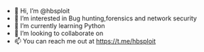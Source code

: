 - 👋 Hi, I’m @hbsploit
- 👀 I’m interested in Bug hunting,forensics and network security
- 🌱 I’m currently learning Python
- 💞️ I’m looking to collaborate on 
- 📫 You can reach me out at https://t.me/hbsploit

<!---
hbsploit/hbsploit is a ✨ special ✨ repository because its `README.md` (this file) appears on your GitHub profile.
You can click the Preview link to take a look at your changes.
--->
